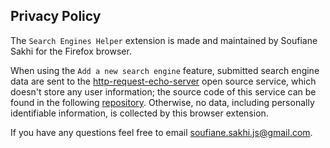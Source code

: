 ## Privacy Policy

The <code>Search Engines Helper</code> extension is made and maintained by Soufiane Sakhi for the Firefox browser.

When using the <code>Add a new search engine</code> feature, submitted search engine data are sent to the <a href="https://http-request-echo-server.onrender.com">http-request-echo-server</a> open source service, which doesn't store any user information; the source code of this service can be found in the following <a href="https://github.com/soufianesakhi/http-request-echo-server">repository</a>.
Otherwise, no data, including personally identifiable information, is collected by this browser extension.

If you have any questions feel free to email soufiane.sakhi.js@gmail.com.
